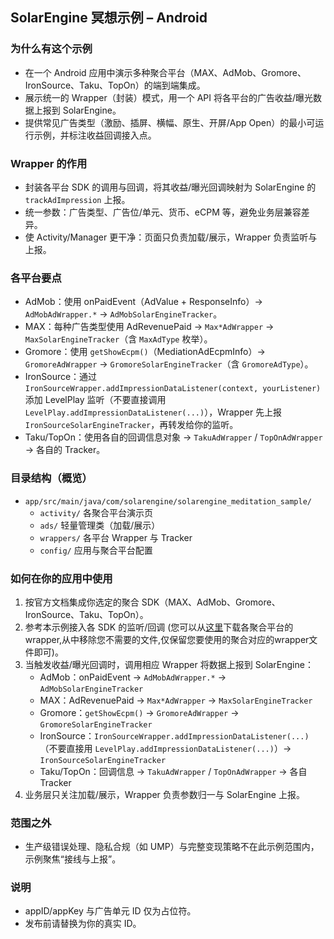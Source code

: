 ## SolarEngine 冥想示例 – Android

### 为什么有这个示例

- 在一个 Android 应用中演示多种聚合平台（MAX、AdMob、Gromore、IronSource、Taku、TopOn）的端到端集成。
- 展示统一的 Wrapper（封装）模式，用一个 API 将各平台的广告收益/曝光数据上报到 SolarEngine。
- 提供常见广告类型（激励、插屏、横幅、原生、开屏/App Open）的最小可运行示例，并标注收益回调接入点。

### Wrapper 的作用

- 封装各平台 SDK 的调用与回调，将其收益/曝光回调映射为 SolarEngine 的 `trackAdImpression` 上报。
- 统一参数：广告类型、广告位/单元、货币、eCPM 等，避免业务层兼容差异。
- 使 Activity/Manager 更干净：页面只负责加载/展示，Wrapper 负责监听与上报。

### 各平台要点

- AdMob：使用 onPaidEvent（AdValue + ResponseInfo）→ `AdMobAdWrapper.*` → `AdMobSolarEngineTracker`。
- MAX：每种广告类型使用 AdRevenuePaid → `Max*AdWrapper` → `MaxSolarEngineTracker`（含 `MaxAdType` 枚举）。
- Gromore：使用 `getShowEcpm()`（MediationAdEcpmInfo）→ `GromoreAdWrapper` → `GromoreSolarEngineTracker`（含 `GromoreAdType`）。
- IronSource：通过 `IronSourceWrapper.addImpressionDataListener(context, yourListener)` 添加 LevelPlay 监听（不要直接调用 `LevelPlay.addImpressionDataListener(...)`），Wrapper 先上报 `IronSourceSolarEngineTracker`，再转发给你的监听。
- Taku/TopOn：使用各自的回调信息对象 → `TakuAdWrapper` / `TopOnAdWrapper` → 各自的 Tracker。

### 目录结构（概览）

- `app/src/main/java/com/solarengine/solarengine_meditation_sample/`
  - `activity/` 各聚合平台演示页
  - `ads/` 轻量管理类（加载/展示）
  - `wrappers/` 各平台 Wrapper 与 Tracker
  - `config/` 应用与聚合平台配置

### 如何在你的应用中使用

1) 按官方文档集成你选定的聚合 SDK（MAX、AdMob、Gromore、IronSource、Taku、TopOn）。
2) 参考本示例接入各 SDK 的监听/回调 (您可以从[这里](https://github.com/solarengine-sdk/SolarEngineMeditationSample-Android/blob/main/wrappers.zip)下载各聚合平台的wrapper,从中移除您不需要的文件,仅保留您要使用的聚合对应的wrapper文件即可)。
3) 当触发收益/曝光回调时，调用相应 Wrapper 将数据上报到 SolarEngine：
   - AdMob：onPaidEvent → `AdMobAdWrapper.*` → `AdMobSolarEngineTracker`
   - MAX：AdRevenuePaid → `Max*AdWrapper` → `MaxSolarEngineTracker`
   - Gromore：`getShowEcpm()` → `GromoreAdWrapper` → `GromoreSolarEngineTracker`
   - IronSource：`IronSourceWrapper.addImpressionDataListener(...)`（不要直接用 `LevelPlay.addImpressionDataListener(...)`）→ `IronSourceSolarEngineTracker`
   - Taku/TopOn：回调信息 → `TakuAdWrapper` / `TopOnAdWrapper` → 各自 Tracker
4) 业务层只关注加载/展示，Wrapper 负责参数归一与 SolarEngine 上报。

### 范围之外

- 生产级错误处理、隐私合规（如 UMP）与完整变现策略不在此示例范围内，示例聚焦“接线与上报”。

### 说明

- appID/appKey 与广告单元 ID 仅为占位符。
- 发布前请替换为你的真实 ID。


